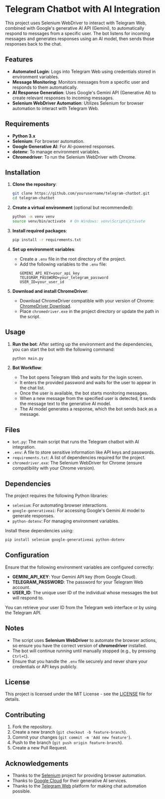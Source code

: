 
# Telegram Chatbot with AI Integration

This project uses Selenium WebDriver to interact with Telegram Web, combined with Google's generative AI API (Gemini), to automatically respond to messages from a specific user. The bot listens for incoming messages and generates responses using an AI model, then sends those responses back to the chat.

## Features

- **Automated Login**: Logs into Telegram Web using credentials stored in environment variables.
- **Message Monitoring**: Monitors messages from a specific user and responds to them automatically.
- **AI Response Generation**: Uses Google's Gemini API (Generative AI) to create relevant responses to incoming messages.
- **Selenium WebDriver Automation**: Utilizes Selenium for browser automation to interact with Telegram Web.

## Requirements

- **Python 3.x**
- **Selenium**: For browser automation.
- **Google Generative AI**: For AI-powered responses.
- **dotenv**: To manage environment variables.
- **Chromedriver**: To run the Selenium WebDriver with Chrome.

## Installation

1. **Clone the repository**:
   ```bash
   git clone https://github.com/yourusername/telegram-chatbot.git
   cd telegram-chatbot
   ```

2. **Create a virtual environment** (optional but recommended):
   ```bash
   python -m venv venv
   source venv/bin/activate  # On Windows: venv\Scriptsctivate
   ```

3. **Install required packages**:
   ```bash
   pip install -r requirements.txt
   ```

4. **Set up environment variables**:
   - Create a `.env` file in the root directory of the project.
   - Add the following variables to the `.env` file:
     ```env
     GEMINI_API_KEY=your_api_key
     TELEGRAM_PASSWORD=your_telegram_password
     USER_ID=your_user_id
     ```

5. **Download and install ChromeDriver**:
   - Download ChromeDriver compatible with your version of Chrome: [ChromeDriver Download](https://sites.google.com/a/chromium.org/chromedriver/downloads).
   - Place `chromedriver.exe` in the project directory or update the path in the script.

## Usage

1. **Run the bot**:
   After setting up the environment and the dependencies, you can start the bot with the following command:
   ```bash
   python main.py
   ```

2. **Bot Workflow**:
   - The bot opens Telegram Web and waits for the login screen.
   - It enters the provided password and waits for the user to appear in the chat list.
   - Once the user is available, the bot starts monitoring messages.
   - When a new message from the specified user is detected, it sends the message text to the generative AI model.
   - The AI model generates a response, which the bot sends back as a message.

## Files

- `bot.py`: The main script that runs the Telegram chatbot with AI integration.
- `.env`: A file to store sensitive information like API keys and passwords.
- `requirements.txt`: A list of dependencies required for the project.
- `chromedriver.exe`: The Selenium WebDriver for Chrome (ensure compatibility with your Chrome version).

## Dependencies

The project requires the following Python libraries:

- `selenium`: For automating browser interactions.
- `google-generativeai`: For accessing Google's Gemini AI model to generate responses.
- `python-dotenv`: For managing environment variables.

Install these dependencies using:
```bash
pip install selenium google-generativeai python-dotenv
```

## Configuration

Ensure that the following environment variables are configured correctly:

- **GEMINI_API_KEY**: Your Gemini API key (from Google Cloud).
- **TELEGRAM_PASSWORD**: The password for your Telegram Web account.
- **USER_ID**: The unique user ID of the individual whose messages the bot will respond to.

You can retrieve your user ID from the Telegram web interface or by using the Telegram API.

## Notes

- The script uses **Selenium WebDriver** to automate the browser actions, so ensure you have the correct version of **chromedriver** installed.
- The bot will continue running until manually stopped (e.g., by pressing `Ctrl+C`).
- Ensure that you handle the `.env` file securely and never share your credentials or API keys publicly.

## License

This project is licensed under the MIT License - see the [LICENSE](LICENSE) file for details.

## Contributing

1. Fork the repository.
2. Create a new branch (`git checkout -b feature-branch`).
3. Commit your changes (`git commit -m 'Add new feature'`).
4. Push to the branch (`git push origin feature-branch`).
5. Create a new Pull Request.

## Acknowledgements

- Thanks to the [Selenium](https://www.selenium.dev/) project for providing browser automation.
- Thanks to [Google Cloud](https://cloud.google.com/) for their generative AI services.
- Thanks to the [Telegram Web](https://web.telegram.org/) platform for making chat automation possible.
